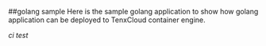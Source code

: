 ##golang sample
Here is the sample golang application to show how golang application can be deployed to TenxCloud container engine.

*ci test*
